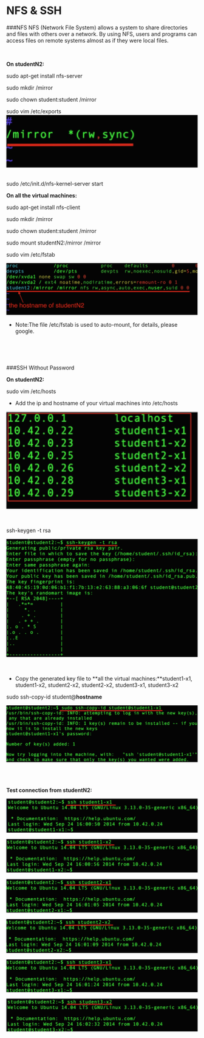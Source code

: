 # NFS & SSH

###NFS
NFS (Network File System) allows a system to share directories and files with others over a network. By using NFS, users and programs can access files on remote systems almost as if they were local files.

<br/>

**On studentN2:**

sudo apt-get install nfs-server

sudo mkdir /mirror

sudo chown student:student /mirror

sudo vim /etc/exports
![](https://raw.githubusercontent.com/congqiyuan/tutorial/master/mpich_cluster/3.png)

<br/>
sudo /etc/init.d/nfs-kernel-server start

<br/>

**On all the virtual machines:**

sudo apt-get install nfs-client

sudo mkdir /mirror

sudo chown student:student /mirror

sudo mount studentN2:/mirror /mirror

sudo vim /etc/fstab

![](https://raw.githubusercontent.com/congqiyuan/tutorial/master/mpich_cluster/4.png)


* Note:The file /etc/fstab is used to auto-mount, for details, please google.

<br/>
<br/>
<br/>



###SSH Without Password

**On studentN2:**

sudo vim /etc/hosts

* Add the ip and hostname of your virtual machines into /etc/hosts

![](https://raw.githubusercontent.com/congqiyuan/tutorial/master/mpich_cluster/5.png)

<br/>

ssh-keygen -t rsa

![](https://raw.githubusercontent.com/congqiyuan/tutorial/master/mpich_cluster/6.png)

<br/>

* Copy the generated key file to **all the virtual machines:**student1-x1, student1-x2, student2-x2, student2-x2, student3-x1, student3-x2

sudo ssh-copy-id student@**hostname**

![](https://raw.githubusercontent.com/congqiyuan/tutorial/master/mpich_cluster/7.png)

<br/>
<br/>

**Test connection from studentN2:**

![](https://raw.githubusercontent.com/congqiyuan/tutorial/master/mpich_cluster/8.png)

![](https://raw.githubusercontent.com/congqiyuan/tutorial/master/mpich_cluster/9.png)

![](https://raw.githubusercontent.com/congqiyuan/tutorial/master/mpich_cluster/10.png)

![](https://raw.githubusercontent.com/congqiyuan/tutorial/master/mpich_cluster/11.png)

![](https://raw.githubusercontent.com/congqiyuan/tutorial/master/mpich_cluster/12.png)

![](https://raw.githubusercontent.com/congqiyuan/tutorial/master/mpich_cluster/13.png)

<br/>

